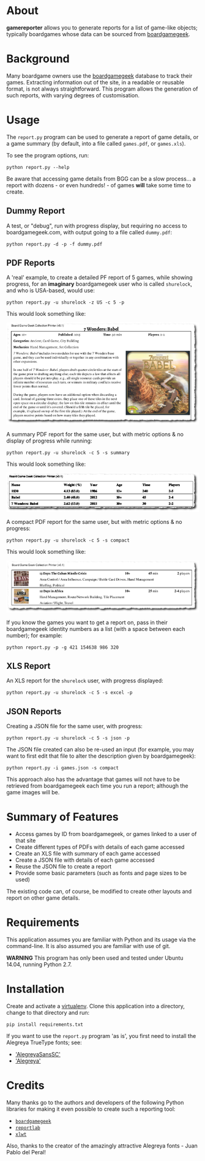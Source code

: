# About

**gamereporter** allows you to generate reports for a list of game-like
objects; typically boardgames whose data can be sourced from 
[boardgamegeek](http://www.boardgamegeek.com).

# Background

Many boardgame owners use the [boardgamegeek](http://www.boardgamegeek.com) 
database to track their games.  Extracting information out of the site, in a 
readable or reusable format, is not always straightforward.  This program allows 
the generation of such reports, with varying degrees of customisation.

# Usage

The `report.py` program can be used to generate a report of game details, or
a game summary (by default, into a file called `games.pdf`, or `games.xls`).

To see the program options, run:

    python report.py --help

Be aware that accessing game details from BGG can be a slow process... a report
with dozens - or even hundreds! - of games **will** take some time to create.

## Dummy Report

A test, or "debug", run with progress display, but requiring no access to 
boardgamegeek.com, with output going to a file called `dummy.pdf`:

    python report.py -d -p -f dummy.pdf

## PDF Reports

A 'real' example, to create a detailed PF report of 5 games, while showing 
progress, for an **imaginary** boardgamegeek user who is called `shurelock`, 
and who is USA-based, would use:

    python report.py -u shurelock -z US -c 5 -p
    
This would look something like:

![Standard Report](images/standard.png)

A summary PDF report for the same user, but with metric options & no display of
progress while running:

    python report.py -u shurelock -c 5 -s summary
    
This would look something like:

![Summary Report](images/summary.png)
    
A compact PDF report for the same user, but with metric options & no progress:

    python report.py -u shurelock -c 5 -s compact
    
This would look something like:

![Compact Report](images/compact.png)

If you know the games you want to get a report on, pass in their boardgamegeek
identity numbers as a list (with a space between each number); for example:

    python report.py -p -g 421 154638 986 320

## XLS Report

An XLS report for the `shurelock` user, with progress displayed:

    python report.py -u shurelock -c 5 -s excel -p

## JSON Reports

Creating a JSON file for the same user, with progress:

    python report.py -u shurelock -c 5 -s json -p
    
The JSON file created can also be re-used an input (for example, you may want to
first edit that file to alter the description given by boardgamegeek):

    python report.py -i games.json -s compact
    
This approach also has the advantage that games will not have to be retrieved
from boardgamegeek each time you run a report; although the game images will be.

# Summary of Features

- Access games by ID from boardgamegeek, or games linked to a user of that site
- Create different types of PDFs with details of each game accessed
- Create an XLS file with summary of each game accessed
- Create a JSON file with details of each game accessed
- Reuse the JSON file to create a report
- Provide some basic parameters (such as fonts and page sizes to be used)

The existing code can, of course, be modified to create other layouts and report
on other game details.

# Requirements

This application assumes you are familiar with Python and its usage via the
command-line.  It is also assumed you are familiar with use of git.

**WARNING** This program has only been used and tested under Ubuntu 14.04,
running Python 2.7.

# Installation

Create and activate a [virtualenv](https://virtualenv.pypa.io/en/stable/). 
Clone this application into a directory, change to that directory and run:

    pip install requirements.txt

If you want to use the `report.py` program 'as is', you first need to install 
the Alegreya TrueType fonts; see:

- ['AlegreyaSansSC'](http://www.1001freefonts.com/alegreya_sans_sc.font)
- ['Alegreya'](https://fontlibrary.org/en/font/alegreya)

# Credits

Many thanks go to the authors and developers of the following Python 
libraries for making it even possible to create such a reporting tool:
- [`boardgamegeek`](https://github.com/lcosmin/boardgamegeek)
- [`reportlab`](http://www.reportlab.com/opensource/)
- [`xlwt`](https://pypi.python.org/pypi/xlwt)

Also, thanks to the creator of the amazingly attractive Alegreya fonts - 
 Juan Pablo del Peral!

